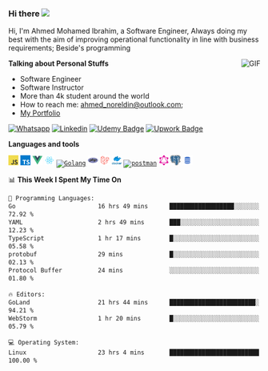 ### Hi there <img src="https://raw.githubusercontent.com/MartinHeinz/MartinHeinz/master/wave.gif" width="20px">


Hi, I'm Ahmed Mohamed Ibrahim, a Software Engineer, Always doing my best with the aim of improving operational functionality in line with business requirements; Beside's programming

  <img align="right" alt="GIF" src="https://media.giphy.com/media/836HiJc7pgzy8iNXCn/giphy.gif" />
  
**Talking about Personal Stuffs**

- Software Engineer
- Software Instructor
- More than 4k student around the world
- How to reach me: ahmed_noreldin@outlook.com;
- [My Portfolio](https://ahmednoreldin.com)

[![Whatsapp](https://img.shields.io/badge/WhatsApp-25D366?style=for-the-badge&logo=whatsapp&logoColor=white)](http://wa.me/201275457924)
[![Linkedin](https://camo.githubusercontent.com/748f20cecd0b6cfa4945802e7d112cc9fa919ad759ba8bb32d271f8d929aeacf/68747470733a2f2f696d672e736869656c64732e696f2f62616467652f6c696e6b6564696e2d3030373762352e7376673f7374796c653d666f722d7468652d6261646765266c6f676f3d6c696e6b6564696e266c6f676f436f6c6f723d7768697465)](https://www.linkedin.com/in/ahmednoreldin)
[![Udemy Badge](https://img.shields.io/badge/Udemy-EC5252?style=for-the-badge&logo=Udemy&logoColor=white)](https://www.udemy.com/user/ahmed-mohamed-1/) 
[![Upwork Badge](https://img.shields.io/badge/Upwork-14a800?style=for-the-badge&logo=Upwork&logoColor=white)](https://www.upwork.com/freelancers/~01788957435aed0aa5)

**Languages and tools**  

<code><a href="https://www.javascript.com/"><img height="20" src="https://raw.githubusercontent.com/github/explore/80688e429a7d4ef2fca1e82350fe8e3517d3494d/topics/javascript/javascript.png" title="JavaScript"></a></code>
<code><a href="https://www.typescriptlang.org/"><img height="20" src="https://raw.githubusercontent.com/github/explore/80688e429a7d4ef2fca1e82350fe8e3517d3494d/topics/typescript/typescript.png" title="TypeScript"></a></code>
<code><a href="https://vuejs.org/"><img height="20" src="https://raw.githubusercontent.com/github/explore/80688e429a7d4ef2fca1e82350fe8e3517d3494d/topics/vue/vue.png" title="Vue"></a></code>
<code><a href="https://reactjs.org/"><img height="20" src="https://raw.githubusercontent.com/github/explore/80688e429a7d4ef2fca1e82350fe8e3517d3494d/topics/react/react.png" title="React"></a></code>
<code><a href="https://golang.org/"><img width="30" src="https://user-images.githubusercontent.com/11155743/116788105-76db9480-aab0-11eb-905d-d8a7919d7256.png" title="Golang"></a></code>
<code><a href="https://php.net/"><img height="20" src="https://raw.githubusercontent.com/github/explore/80688e429a7d4ef2fca1e82350fe8e3517d3494d/topics/php/php.png" title="PHP"></a></code>
<code><a href="https://laravel.com"><img height="20" src="https://raw.githubusercontent.com/github/explore/80688e429a7d4ef2fca1e82350fe8e3517d3494d/topics/laravel/laravel.png" title="Laravel"></a></code>
<code><a href="https://docker.com"><img height="20" src="https://raw.githubusercontent.com/github/explore/80688e429a7d4ef2fca1e82350fe8e3517d3494d/topics/docker/docker.png" title="Docker"></a></code>
<code><a href="https://postman.com"><img height="20" src="https://avatars.githubusercontent.com/u/10251060?s=200&v=4" title="postman"></a></code>
<code><a href="https://graphql.com"><img height="20" src="https://raw.githubusercontent.com/github/explore/80688e429a7d4ef2fca1e82350fe8e3517d3494d/topics/graphql/graphql.png" title="GraphQL"></a></code>
<code><a href="https://www.postgresql.org/"><img height="20" src="https://raw.githubusercontent.com/github/explore/80688e429a7d4ef2fca1e82350fe8e3517d3494d/topics/postgresql/postgresql.png" title="PostgreSQL"></a></code>
<code><a href="https://www.microsoft.com/en-us/sql-server"><img height="20" src="https://raw.githubusercontent.com/github/explore/80688e429a7d4ef2fca1e82350fe8e3517d3494d/topics/sql/sql.png" title="SQL"></a></code>


<!--START_SECTION:waka-->
📊 **This Week I Spent My Time On** 

```text
💬 Programming Languages: 
Go                       16 hrs 49 mins      ██████████████████░░░░░░░   72.92 % 
YAML                     2 hrs 49 mins       ███░░░░░░░░░░░░░░░░░░░░░░   12.23 % 
TypeScript               1 hr 17 mins        █░░░░░░░░░░░░░░░░░░░░░░░░   05.58 % 
protobuf                 29 mins             █░░░░░░░░░░░░░░░░░░░░░░░░   02.13 % 
Protocol Buffer          24 mins             ░░░░░░░░░░░░░░░░░░░░░░░░░   01.80 % 

🔥 Editors: 
GoLand                   21 hrs 44 mins      ████████████████████████░   94.21 % 
WebStorm                 1 hr 20 mins        █░░░░░░░░░░░░░░░░░░░░░░░░   05.79 % 

💻 Operating System: 
Linux                    23 hrs 4 mins       █████████████████████████   100.00 % 
```


<!--END_SECTION:waka-->
 
